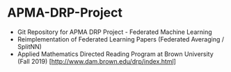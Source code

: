 # APMA-DRP-Project
 - Git Repository for APMA DRP Project - Federated Machine Learning
 - Reimplementation of Federated Learning Papers (Federated Averaging / SplitNN)
 - Applied Mathematics Directed Reading Program at Brown University (Fall 2019) [http://www.dam.brown.edu/drp/index.html]
 

